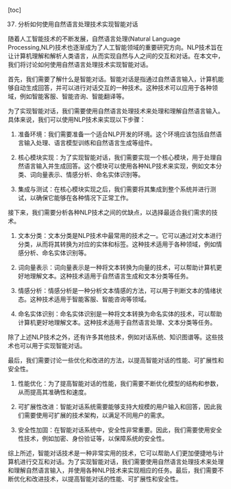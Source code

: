 
[toc]                    
                
                
37. 分析如何使用自然语言处理技术实现智能对话

随着人工智能技术的不断发展，自然语言处理(Natural Language Processing,NLP)技术也逐渐成为了人工智能领域的重要研究方向。NLP技术旨在让计算机理解和解析人类语言，从而实现自然与人之间的交互和对话。在本文中，我们将讨论如何使用自然语言处理技术实现智能对话。

首先，我们需要了解什么是智能对话。智能对话是指通过自然语言输入，计算机能够自动生成回答，并可以进行对话交互的一种技术。这种技术可以应用于各种领域，例如智能客服、智能咨询、智能翻译等。

为了实现智能对话，我们需要使用自然语言处理技术来处理和理解自然语言输入。具体来说，我们可以使用NLP技术来实现以下步骤：

1. 准备环境：我们需要准备一个适合NLP开发的环境。这个环境应该包括自然语言输入处理、语言模型训练和自然语言生成等组件。

2. 核心模块实现：为了实现智能对话，我们需要实现一个核心模块，用于处理自然语言输入并生成回答。这个模块可以使用各种NLP技术来实现，例如文本分类、词向量表示、情感分析、命名实体识别等。

3. 集成与测试：在核心模块实现之后，我们需要将其集成到整个系统并进行测试，以确保它能够在各种情况下正常工作。

接下来，我们需要分析各种NLP技术之间的优缺点，以选择最适合我们需求的技术。

1. 文本分类：文本分类是NLP技术中最常用的技术之一。它可以通过对文本进行分类，从而将其转换为对应的实体和标签。这种技术适用于各种领域，例如情感分析、命名实体识别等。

2. 词向量表示：词向量表示是一种将文本转换为向量的技术，可以帮助计算机更好地理解文本。这种技术适用于自然语言生成和文本分类等任务。

3. 情感分析：情感分析是一种分析文本情感的方法，可以用于判断文本的情绪状态。这种技术适用于智能客服、智能咨询等领域。

4. 命名实体识别：命名实体识别是一种将文本转换为命名实体的技术，可以帮助计算机更好地理解文本。这种技术适用于自然语言处理、文本分类等任务。

除了上述NLP技术之外，还有许多其他技术，例如对话系统、知识图谱等。这些技术也可以用于实现智能对话。

最后，我们需要讨论一些优化和改进的方法，以提高智能对话的性能、可扩展性和安全性。

1. 性能优化：为了提高智能对话的性能，我们需要不断优化模型的结构和参数，从而提高其准确性和速度。

2. 可扩展性改进：智能对话系统需要能够支持大规模的用户输入和回答，因此我们需要使用可扩展的技术架构，以满足不同用户的需求。

3. 安全性加固：在智能对话系统中，安全性非常重要。因此，我们需要使用安全性技术，例如加密、身份验证等，以保障系统的安全性。

综上所述，智能对话技术是一种非常实用的技术，它可以帮助人们更加便捷地与计算机进行交互和对话。为了实现智能对话，我们需要使用自然语言处理技术来处理和理解自然语言输入，并使用各种NLP技术来实现相应的任务。最后，我们需要不断优化和改进技术，以提高智能对话的性能、可扩展性和安全性。

